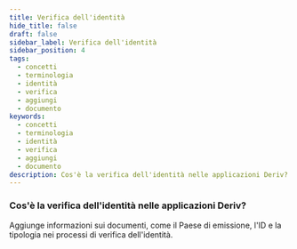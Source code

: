 ```yaml
---
title: Verifica dell'identità
hide_title: false
draft: false
sidebar_label: Verifica dell'identità
sidebar_position: 4
tags:
  - concetti
  - terminologia
  - identità
  - verifica
  - aggiungi
  - documento
keywords:
  - concetti
  - terminologia
  - identità
  - verifica
  - aggiungi
  - documento
description: Cos'è la verifica dell'identità nelle applicazioni Deriv?
---
```


### Cos'è la verifica dell'identità nelle applicazioni Deriv?

Aggiunge informazioni sui documenti, come il Paese di emissione, l'ID e la tipologia nei processi di verifica dell'identità.
